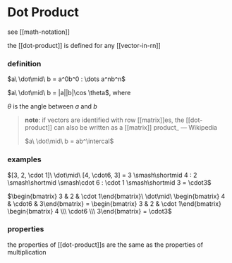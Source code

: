 # Dot Product

see [[math-notation]]

the [[dot-product]] is defined for any [[vector-in-rn]]

### definition

$a\ \dot\mid\ b = a^0b^0 : \dots a^nb^n$

$a\ \dot\mid\ b = |a||b|\cos \theta$, where

$\theta$ is the angle between $a$ and $b$

> **note**: if vectors are identified with row [[matrix]]es, the [[dot-product]] can also be written as a [[matrix]] product\_ &mdash; Wikipedia
>
> $a\ \dot\mid\ b = ab^\intercal$

### examples

$[3, 2, \cdot 1]\ \dot\mid\ [4, \cdot6, 3] = 3 \smash\shortmid 4 : 2 \smash\shortmid \smash\cdot 6 : \cdot 1 \smash\shortmid 3 = \cdot3$

$\begin{bmatrix} 3 & 2 & \cdot 1\end{bmatrix}\ \dot\mid\ \begin{bmatrix} 4 & \cdot6 & 3\end{bmatrix} = \begin{bmatrix} 3 & 2 & \cdot 1\end{bmatrix} \begin{bmatrix} 4 \\\  \cdot6 \\\  3\end{bmatrix} = \cdot3$

### properties

the properties of [[dot-product]]s are the same as the properties of multiplication
